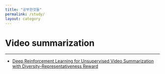 ```yaml
---
title: "공부한것들"
permalink: /study/
layout: category
---
```


# Video summarization
-----------------
 - [Deep Reinforcement Learning for Unsupervised Video Summarization with
Diversity-Representativeness Reward](https://lhju4e.github.io/study/paper1)